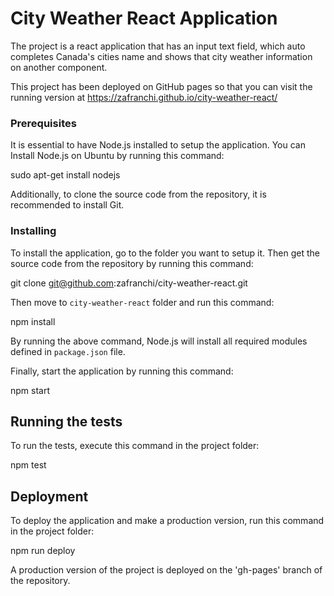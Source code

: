 # City Weather React Application

The project is a react application that has an input text field, which auto completes Canada's cities name and shows that city weather information on another component.

This project has been deployed on GitHub pages so that you can visit the running version at https://zafranchi.github.io/city-weather-react/

### Prerequisites

It is essential to have Node.js installed to setup the application. You can Install Node.js on Ubuntu by running this command:

sudo apt-get install nodejs

Additionally, to clone the source code from the repository, it is recommended to install Git.

### Installing

To install the application, go to the folder you want to setup it. Then get the source code from the repository by running this command:

git clone git@github.com:zafranchi/city-weather-react.git

Then move to `city-weather-react` folder and run this command:

npm install

By running the above command, Node.js will install all required modules defined in `package.json` file.

Finally, start the application by running this command:

npm start



## Running the tests

To run the tests, execute this command in the project folder:

npm test


## Deployment

To deploy the application and make a production version, run this command in the project folder:

npm run deploy

A production version of the project is deployed on the 'gh-pages' branch of the repository.
